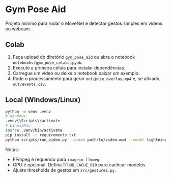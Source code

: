 # Gym Pose Aid

Projeto mínimo para rodar o MoveNet e detectar gestos simples em vídeos ou webcam.

## Colab
1. Faça upload do diretório `gym_pose_aid` ou abra o notebook `notebooks/gym_pose_colab.ipynb`.
2. Execute a primeira célula para instalar dependências.
3. Carregue um vídeo ou deixe o notebook baixar um exemplo.
4. Rode o processamento para gerar `out/pose_overlay.mp4` e, se ativado, `out/events.csv`.

## Local (Windows/Linux)
```bash
python -m venv .venv
# Windows
.venv\\Scripts\\activate
# Linux/Mac
source .venv/bin/activate
pip install -r requirements.txt
python scripts/run_video.py --video path/to/video.mp4 --model lightning --out out/ --events
```

Notas:
- FFmpeg é requerido para `imageio-ffmpeg`.
- GPU é opcional. Defina `TFHUB_CACHE_DIR` para cachear modelos.
- Ajuste thresholds de gestos em `src/gestures.py`.
